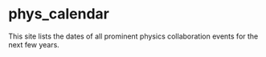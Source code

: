 # phys_calendar
This site lists the dates of all prominent physics collaboration events for the next few years.

